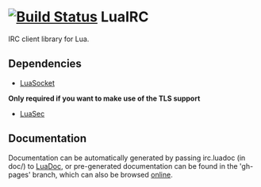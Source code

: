 [![Build Status](https://travis-ci.org/JakobOvrum/LuaIRC.svg?branch=master)](https://travis-ci.org/JakobOvrum/LuaIRC)
LuaIRC
============

IRC client library for Lua.

Dependencies
-------------

 * [LuaSocket](http://w3.impa.br/~diego/software/luasocket/)

**Only required if you want to make use of the TLS support**

 * [LuaSec](http://www.inf.puc-rio.br/~brunoos/luasec/)

Documentation
-------------
Documentation can be automatically generated by passing irc.luadoc (in doc/) to [LuaDoc](http://luadoc.luaforge.net/), or pre-generated documentation can be found in the 'gh-pages' branch, which can also be browsed [online](http://jakobovrum.github.com/LuaIRC/doc/modules/irc.html).

